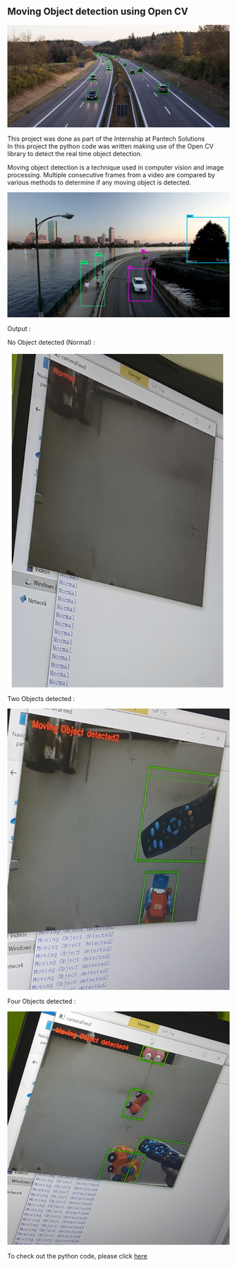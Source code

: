 ## Moving Object detection using Open CV
![enter image description here](https://github.com/Chetan-git2786/Moving_Object_detection/blob/main/MObject_Detection_Sample.jpg?raw=true)

This project was done  as part of the Internship  at Pantech Solutions  
In this project the python code was written making use of the Open CV library to detect the real time object detection. 

Moving object detection is a technique used in computer vision and image processing. Multiple consecutive frames from a video are compared by various methods to determine if any moving object is detected.

![enter image description here](https://github.com/Chetan-git2786/Moving_Object_detection/blob/main/Object_Detection_Sample.jpg?raw=true)

Output :

No Object detected (Normal) :

![enter image description here](https://github.com/Chetan-git2786/Moving_Object_detection/blob/main/No_Object_detected.PNG?raw=true)

Two Objects detected :

![enter image description here](https://github.com/Chetan-git2786/Moving_Object_detection/blob/main/Two_Objects_detected.PNG?raw=true)

Four Objects detected :

![enter image description here](https://github.com/Chetan-git2786/Moving_Object_detection/blob/main/Four_Objects_detected.PNG?raw=true)

To check out the python code, please click [here](https://github.com/Chetan-git2786/Moving_Object_detection/blob/main/Camera_test_to_detect_Moving_Object.py)

